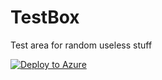 # TestBox
Test area for random useless stuff

[![Deploy to Azure](https://azuredeploy.net/deploybutton.png)](https://azuredeploy.net/)
